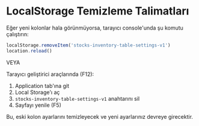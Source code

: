 # LocalStorage Temizleme Talimatları

Eğer yeni kolonlar hala görünmüyorsa, tarayıcı console'unda şu komutu çalıştırın:

```javascript
localStorage.removeItem('stocks-inventory-table-settings-v1')
location.reload()
```

VEYA

Tarayıcı geliştirici araçlarında (F12):
1. Application tab'ına git
2. Local Storage'ı aç
3. `stocks-inventory-table-settings-v1` anahtarını sil
4. Sayfayı yenile (F5)

Bu, eski kolon ayarlarını temizleyecek ve yeni ayarlarınız devreye girecektir.
